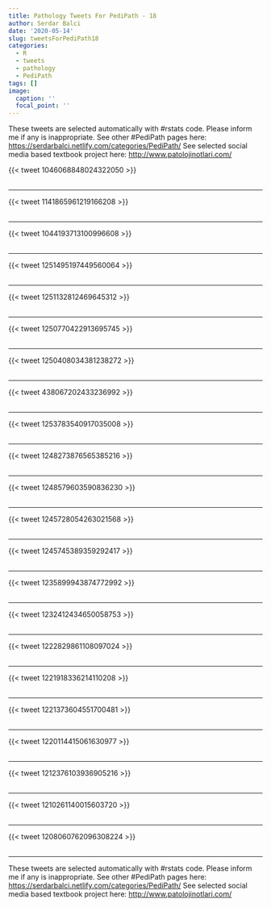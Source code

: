 ```yaml
---
title: Pathology Tweets For PediPath - 18
author: Serdar Balci
date: '2020-05-14'
slug: tweetsForPediPath18
categories:
  - R
  - tweets
  - pathology
  - PediPath
tags: []
image:
  caption: ''
  focal_point: ''
---
```



These tweets are selected automatically with #rstats code. Please inform me if any is inappropriate.
See other #PediPath pages here: https://serdarbalci.netlify.com/categories/PediPath/ 
See selected social media based textbook project here: http://www.patolojinotlari.com/

{{< tweet 1046068848024322050 >}}
<br>
<br>
<hr>
{{< tweet 1141865961219166208 >}}
<br>
<br>
<hr>
{{< tweet 1044193713100996608 >}}
<br>
<br>
<hr>
{{< tweet 1251495197449560064 >}}
<br>
<br>
<hr>
{{< tweet 1251132812469645312 >}}
<br>
<br>
<hr>
{{< tweet 1250770422913695745 >}}
<br>
<br>
<hr>
{{< tweet 1250408034381238272 >}}
<br>
<br>
<hr>
{{< tweet 438067202433236992 >}}
<br>
<br>
<hr>
{{< tweet 1253783540917035008 >}}
<br>
<br>
<hr>
{{< tweet 1248273876565385216 >}}
<br>
<br>
<hr>
{{< tweet 1248579603590836230 >}}
<br>
<br>
<hr>
{{< tweet 1245728054263021568 >}}
<br>
<br>
<hr>
{{< tweet 1245745389359292417 >}}
<br>
<br>
<hr>
{{< tweet 1235899943874772992 >}}
<br>
<br>
<hr>
{{< tweet 1232412434650058753 >}}
<br>
<br>
<hr>
{{< tweet 1222829861108097024 >}}
<br>
<br>
<hr>
{{< tweet 1221918336214110208 >}}
<br>
<br>
<hr>
{{< tweet 1221373604551700481 >}}
<br>
<br>
<hr>
{{< tweet 1220114415061630977 >}}
<br>
<br>
<hr>
{{< tweet 1212376103936905216 >}}
<br>
<br>
<hr>
{{< tweet 1210261140015603720 >}}
<br>
<br>
<hr>
{{< tweet 1208060762096308224 >}}
<br>
<br>
<hr>


These tweets are selected automatically with #rstats code. Please inform me if any is inappropriate.
See other #PediPath pages here: https://serdarbalci.netlify.com/categories/PediPath/ 
See selected social media based textbook project here: http://www.patolojinotlari.com/

